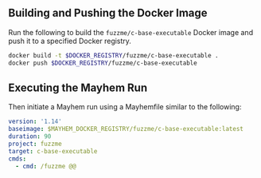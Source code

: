 ## Building and Pushing the Docker Image

Run the following to build the `fuzzme/c-base-executable` Docker image and push it to a specified Docker registry.

```sh
docker build -t $DOCKER_REGISTRY/fuzzme/c-base-executable .
docker push $DOCKER_REGISTRY/fuzzme/c-base-executable
```

## Executing the Mayhem Run

Then initiate a Mayhem run using a Mayhemfile similar to the following:

```yaml
version: '1.14'
baseimage: $MAYHEM_DOCKER_REGISTRY/fuzzme/c-base-executable:latest
duration: 90
project: fuzzme
target: c-base-executable
cmds:
  - cmd: /fuzzme @@
```
